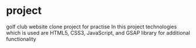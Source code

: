 # project

golf club website clone project for practise
In this project technologies which is used are HTML5, CSS3, JavaScript, and GSAP library for additional functionality
